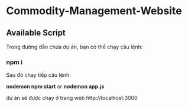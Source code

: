 # Commodity-Management-Website
## Available Script

Trong đường dẫn chứa dự án, bạn có thể chạy câu lệnh:

### **npm i**

Sau đó chạy tiếp câu lệnh: 

**nodemon npm start**  or  **nodemon app.js**

dự án sẽ được chạy ở trang web http://localhost:3000 
